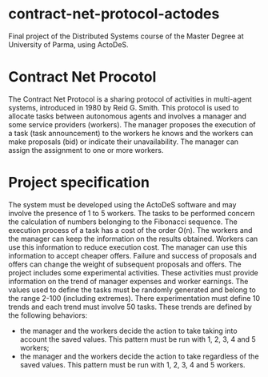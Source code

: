 # contract-net-protocol-actodes
Final project of the Distributed Systems course of the Master Degree at University of Parma, using ActoDeS.

# Contract Net Procotol
The Contract Net Protocol is a sharing protocol of activities in multi-agent systems, introduced in 1980 by Reid G. Smith. This protocol is
used to allocate tasks between autonomous agents and involves a manager and some service providers (workers). The manager proposes the execution of a task (task announcement) to the workers he knows and the workers can make proposals (bid) or indicate their unavailability. The manager can assign the assignment to one or more workers.

# Project specification
The system must be developed using the ActoDeS software and may involve the presence of 1 to 5 workers. The tasks to be performed concern the calculation of numbers belonging to the Fibonacci sequence. The execution process of a task has a cost of the order O(n). The workers and the manager can keep the information on the results obtained. Workers can use this information to reduce execution cost. The manager can use this information to accept cheaper offers. Failure and success of proposals and offers can change the weight of subsequent proposals and offers. The project includes some experimental activities. These activities must provide information on the trend of manager expenses and worker earnings. The values used to define the tasks must be randomly generated and belong to the range 2-100 (including extremes). There experimentation must define 10 trends and each trend must involve 50 tasks. These trends are defined by the following behaviors:
  - the manager and the workers decide the action to take taking into account the saved values. This pattern must be run with 1, 2, 3, 4 and 5 workers;
  - the manager and the workers decide the action to take regardless of the saved values. This pattern must be run with 1, 2, 3, 4 and 5 workers.
  

